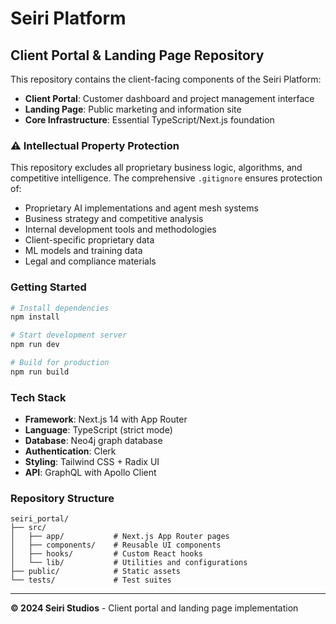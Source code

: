 # Seiri Platform

## Client Portal & Landing Page Repository

This repository contains the client-facing components of the Seiri Platform:

- **Client Portal**: Customer dashboard and project management interface
- **Landing Page**: Public marketing and information site
- **Core Infrastructure**: Essential TypeScript/Next.js foundation

### ⚠️ Intellectual Property Protection

This repository excludes all proprietary business logic, algorithms, and competitive intelligence. The comprehensive `.gitignore` ensures protection of:

- Proprietary AI implementations and agent mesh systems
- Business strategy and competitive analysis
- Internal development tools and methodologies  
- Client-specific proprietary data
- ML models and training data
- Legal and compliance materials

### Getting Started

```bash
# Install dependencies
npm install

# Start development server
npm run dev

# Build for production
npm run build
```

### Tech Stack

- **Framework**: Next.js 14 with App Router
- **Language**: TypeScript (strict mode)
- **Database**: Neo4j graph database
- **Authentication**: Clerk
- **Styling**: Tailwind CSS + Radix UI
- **API**: GraphQL with Apollo Client

### Repository Structure

```
seiri_portal/
├── src/
│   ├── app/           # Next.js App Router pages
│   ├── components/    # Reusable UI components  
│   ├── hooks/         # Custom React hooks
│   └── lib/           # Utilities and configurations
├── public/            # Static assets
└── tests/             # Test suites
```

---

**© 2024 Seiri Studios** - Client portal and landing page implementation